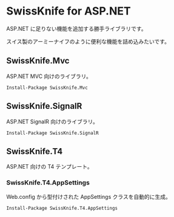 # SwissKnife for ASP.NET

ASP.NET に足りない機能を追加する勝手ライブラリです。

スイス製のアーミーナイフのように便利な機能を詰め込みたいです。

## SwissKnife.Mvc

ASP.NET MVC 向けのライブラリ。

    Install-Package SwissKnife.Mvc

## SwissKnife.SignalR

ASP.NET SignalR 向けのライブラリ。

    Install-Package SwissKnife.SignalR

## SwissKnife.T4

ASP.NET 向けの T4 テンプレート。

### SwissKnife.T4.AppSettings

Web.config から型付けされた AppSettings クラスを自動的に生成。

    Install-Package SwissKnife.T4.AppSettings